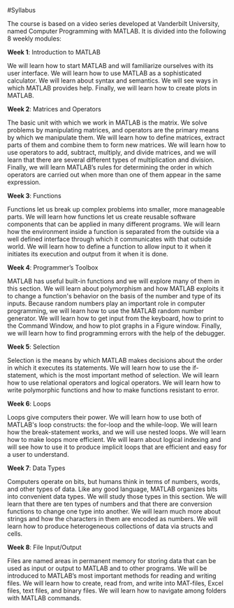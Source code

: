 #Syllabus

The course is based on a video series developed at Vanderbilt University, named Computer Programming with MATLAB. It is divided into the following 8 weekly modules:

**Week 1**: Introduction to MATLAB

We will learn how to start MATLAB and will familiarize ourselves with its user interface. We will learn how to use MATLAB as a sophisticated calculator. We will learn about syntax and semantics. We will see ways in which MATLAB provides help. Finally, we will learn how to create plots in MATLAB.

**Week 2**: Matrices and Operators

The basic unit with which we work in MATLAB is the matrix. We solve problems by manipulating matrices, and operators are the primary means by which we manipulate them. We will learn how to define matrices, extract parts of them and combine them to form new matrices. We will learn how to use operators to add, subtract, multiply, and divide matrices, and we will learn that there are several different types of multiplication and division. Finally, we will learn MATLAB’s rules for determining the order in which operators are carried out when more than one of them appear in the same expression.

**Week 3**: Functions

Functions let us break up complex problems into smaller, more manageable parts. We will learn how functions let us create reusable software components that can be applied in many different programs. We will learn how the environment inside a function is separated from the outside via a well defined interface through which it communicates with that outside world. We will learn how to define a function to allow input to it when it initiates its execution and output from it when it is done.

**Week 4**: Programmer’s Toolbox

MATLAB has useful built-in functions and we will explore many of them in this section. We will learn about polymorphism and how MATLAB exploits it to change a function's behavior on the basis of the number and type of its inputs. Because random numbers play an important role in computer programming, we will learn how to use the MATLAB random number generator. We will learn how to get input from the keyboard, how to print to the Command Window, and how to plot graphs in a Figure window. Finally, we will learn how to find programming errors with the help of the debugger.

**Week 5**: Selection

Selection is the means by which MATLAB makes decisions about the order in which it executes its statements. We will learn how to use the if-statement, which is the most important method of selection. We will learn how to use relational operators and logical operators. We will learn how to write polymorphic functions and how to make functions resistant to error.

**Week 6**: Loops

Loops give computers their power. We will learn how to use both of MATLAB's loop constructs: the for-loop and the while-loop. We will learn how the break-statement works, and we will use nested loops. We will learn how to make loops more efficient. We will learn about logical indexing and will see how to use it to produce implicit loops that are efficient and easy for a user to understand.

**Week 7**: Data Types

Computers operate on bits, but humans think in terms of numbers, words, and other types of data. Like any good language, MATLAB organizes bits into convenient data types. We will study those types in this section. We will learn that there are ten types of numbers and that there are conversion functions to change one type into another. We will learn much more about strings and how the characters in them are encoded as numbers. We will learn how to produce heterogeneous collections of data via structs and cells.

**Week 8**: File Input/Output

Files are named areas in permanent memory for storing data that can be used as input or output to MATLAB and to other programs. We will be introduced to MATLAB’s most important methods for reading and writing files. We will learn how to create, read from, and write into MAT-files, Excel files, text files, and binary files. We will learn how to navigate among folders with MATLAB commands.